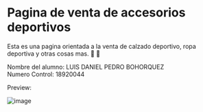 # Pagina de venta de accesorios deportivos

Esta es una pagina orientada a la venta de calzado deportivo, ropa deportiva y otras cosas mas. 👟 👖

Nombre del alumno: LUIS DANIEL PEDRO BOHORQUEZ
<br/>
Numero Control: 18920044

Preview: 

![image](https://user-images.githubusercontent.com/84399742/134083926-ab7433b3-9361-48ae-ba80-9741224358cf.png)


